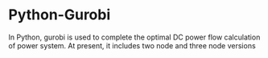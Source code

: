 # Python-Gurobi
In Python, gurobi is used to complete the optimal DC power flow calculation of power system. At present, it includes two node and three node versions

